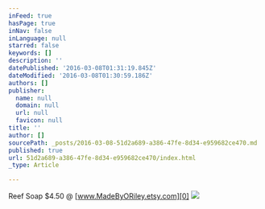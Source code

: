 ```yaml
---
inFeed: true
hasPage: true
inNav: false
inLanguage: null
starred: false
keywords: []
description: ''
datePublished: '2016-03-08T01:31:19.845Z'
dateModified: '2016-03-08T01:30:59.186Z'
authors: []
publisher:
  name: null
  domain: null
  url: null
  favicon: null
title: ''
author: []
sourcePath: _posts/2016-03-08-51d2a689-a386-47fe-8d34-e959682ce470.md
published: true
url: 51d2a689-a386-47fe-8d34-e959682ce470/index.html
_type: Article

---
```

Reef Soap  $4.50 @ [www.MadeByORiley.etsy.com][0]
![](https://the-grid-user-content.s3-us-west-2.amazonaws.com/e68bd0c5-3db2-4fad-a739-eb1d393e52ad.jpg)

[0]: https://www.etsy.com/listing/267909546/reef-handmade-salty-sea-air-surf-beach?ref=shop_home_active_1